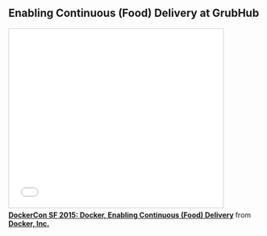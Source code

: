 <!--
{
"name" : "enabling-continuous-delivery-at-grubhub",
"version" : "0.1",
"title" : "Enabling Continuous (Food) Delivery at GrubHub",
"description" : "Learn about the latest developments in the Docker world.",
"freshnessDate" : 2015-06-24,
"license" : "All Rights Reserved"
}
-->

<!-- @section -->

## Enabling Continuous (Food) Delivery at GrubHub

<!-- @asset, "contentType": "outlearn/video", "provider": "youtube", "url": "https://www.youtube.com/embed/yU0QhhS-XzI" -->

<iframe src="//www.slideshare.net/slideshow/embed_code/key/D87JV2LuOktEQI" width="425" height="355" frameborder="0" marginwidth="0" marginheight="0" scrolling="no" style="border:1px solid #CCC; border-width:1px; margin-bottom:5px; max-width: 100%;" allowfullscreen> </iframe> <div style="margin-bottom:5px"> <strong> <a href="//www.slideshare.net/Docker/dockercon-sf-2015-docker-enabling-continuous-food-delivery" title="DockerCon SF 2015: Docker, Enabling Continuous (Food) Delivery" target="_blank">DockerCon SF 2015: Docker, Enabling Continuous (Food) Delivery</a> </strong> from <strong><a href="//www.slideshare.net/Docker" target="_blank">Docker, Inc.</a></strong> </div>

